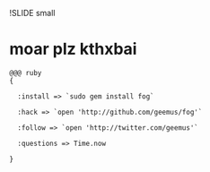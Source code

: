 !SLIDE small
# moar plz kthxbai #

    @@@ ruby
    {

      :install => `sudo gem install fog`

      :hack => `open 'http://github.com/geemus/fog'`

      :follow => `open 'http://twitter.com/geemus'`

      :questions => Time.now

    }
